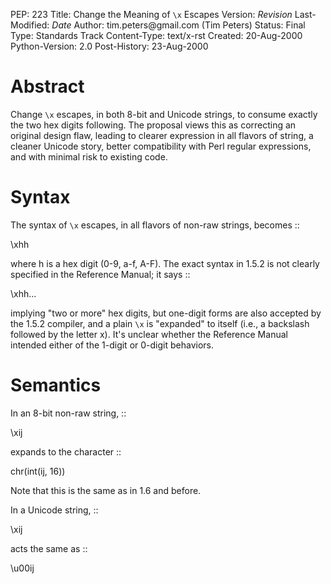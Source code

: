 PEP: 223 Title: Change the Meaning of `\x` Escapes Version: $Revision$
Last-Modified: $Date$ Author: tim.peters\@gmail.com (Tim Peters) Status:
Final Type: Standards Track Content-Type: text/x-rst Created:
20-Aug-2000 Python-Version: 2.0 Post-History: 23-Aug-2000

Abstract
========

Change `\x` escapes, in both 8-bit and Unicode strings, to consume
exactly the two hex digits following. The proposal views this as
correcting an original design flaw, leading to clearer expression in all
flavors of string, a cleaner Unicode story, better compatibility with
Perl regular expressions, and with minimal risk to existing code.

Syntax
======

The syntax of `\x` escapes, in all flavors of non-raw strings, becomes
::

\xhh

where h is a hex digit (0-9, a-f, A-F). The exact syntax in 1.5.2 is not
clearly specified in the Reference Manual; it says ::

\xhh...

implying "two or more" hex digits, but one-digit forms are also accepted
by the 1.5.2 compiler, and a plain `\x` is "expanded" to itself (i.e., a
backslash followed by the letter x). It's unclear whether the Reference
Manual intended either of the 1-digit or 0-digit behaviors.

Semantics
=========

In an 8-bit non-raw string, ::

\xij

expands to the character ::

chr(int(ij, 16))

Note that this is the same as in 1.6 and before.

In a Unicode string, ::

\xij

acts the same as ::

\u00ij
